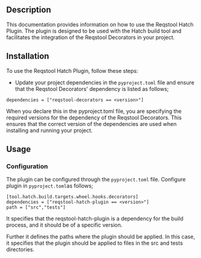 ## Description

This documentation provides information on how to use the Reqstool Hatch Plugin. The plugin is designed to be used with the Hatch build tool and facilitates the integration of the Reqstool Decorators in your project.

## Installation

To use the Reqstool Hatch Plugin, follow these steps:

- Update your project dependencies in the `pyproject.toml` file and 
ensure that the Reqstool Decorators' dependency is listed as follows;
``` 
dependencies = ["reqstool-decorators == <version>"]
```

When you declare this in the pyproject.toml file, you are specifying the required versions for the dependency of the Reqstool Decorators. This ensures that the correct version of the dependencies are used when installing and running your project.



## Usage



### Configuration

The plugin can be configured through the `pyproject.toml` file. Configure plugin in `pyproject.toml`as follows;

```
[tool.hatch.build.targets.wheel.hooks.decorators]
dependencies = ["reqstool-hatch-plugin == <version>"]
path = ["src","tests"]

```
It specifies that the reqstool-hatch-plugin is a dependency for the build process, and it should be of a specific version. 

Further it defines the paths where the plugin should be applied. In this case, it specifies that the plugin should be applied to files in the src and tests directories. 